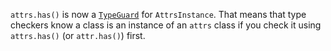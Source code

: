 `attrs.has()` is now a [`TypeGuard`](https://docs.python.org/3/library/typing.html#typing.TypeGuard) for `AttrsInstance`.
That means that type checkers know a class is an instance of an `attrs` class if you check it using `attrs.has()` (or `attr.has()`) first.
